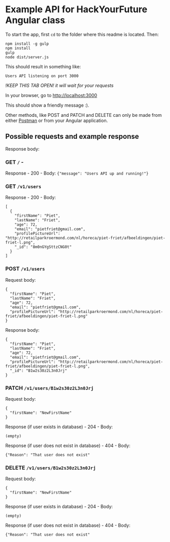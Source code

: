 # Example API for HackYourFuture Angular class

To start the app, first `cd` to the folder where this readme is located. Then:
```
npm install -g gulp
npm install
gulp
node dist/server.js
```

This should result in something like:

```
Users API listening on port 3000
```

*!KEEP THIS TAB OPEN! it will wait for your requests* 

In your browser, go to [http://localhost:3000](http://localhost:3000)

This should show a friendly message :). 

Other methods, like POST and PATCH and DELETE can only be made from either [Postman](https://www.getpostman.com) or from your Angular application.


## Possible requests and example response
Response body:
### GET `/` -
Response - 200 - Body:
```{"message": "Users API up and running!"}```

### GET `/v1/users`
Response - 200 - Body:
```
[
  {
    "firstName": "Piet",
    "lastName": "Friet",
    "age": 72,
    "email": "pietfriet@gmail.com",
    "profilePictureUrl": "http://retailparkroermond.com/nl/horeca/piet-friet/afbeeldingen/piet-friet-l.png",
    "_id": "8m0nGYgSttzCNG0t"
  }
]
```

### POST `/v1/users` 
Request body:
```
{
  "firstName": "Piet",
  "lastName": "Friet",
  "age": 72,
  "email": "pietfriet@gmail.com",
  "profilePictureUrl": "http://retailparkroermond.com/nl/horeca/piet-friet/afbeeldingen/piet-friet-l.png"
}
```

Response body:
```
{
  "firstName": "Piet",
  "lastName": "Friet",
  "age": 72,
  "email": "pietfriet@gmail.com",
  "profilePictureUrl": "http://retailparkroermond.com/nl/horeca/piet-friet/afbeeldingen/piet-friet-l.png",
  "_id": "B1w2s30z2L3n0Jrj"
}
```

### PATCH `/v1/users/B1w2s30z2L3n0Jrj` 
Request body:
```
{
  "firstName": "NewFirstName"
}
```

Response (if user exists in database) - 204 - Body:
```
(empty)
```

Response (if user does not exist in database) - 404 - Body:
```
{"Reason": "That user does not exist"
```

### DELETE `/v1/users/B1w2s30z2L3n0Jrj` 
Request body:
```
{
  "firstName": "NewFirstName"
}
```

Response (if user exists in database) - 204 - Body:
```
(empty)
```

Response (if user does not exist in database) - 404 - Body:
```
{"Reason": "That user does not exist"
```